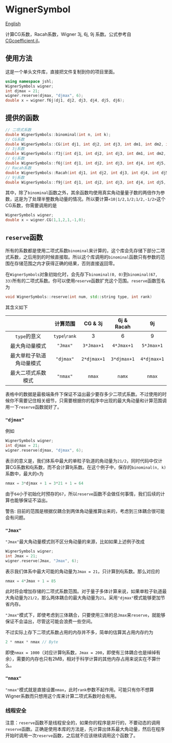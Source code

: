 # WignerSymbol

[English](README_en.md)

计算CG系数，Racah系数，Wigner 3j, 6j, 9j 系数。公式参考自[CGcoefficient.jl](https://github.com/0382/CGcoefficient.jl)。

## 使用方法

这是一个单头文件库，直接把文件复制到你的项目里面。

```cpp
using namespace jshl;
WignerSymbols wigner;
int djmax = 21;
wigner.reserve(djmax, "djmax", 6);
double x = wigner.f6j(dj1, dj2, dj3, dj4, dj5, dj6);
```

## 提供的函数
```cpp
// 二项式系数
double WignerSymbols::binominal(int n, int k);
// CG系数
double WignerSymbols::CG(int dj1, int dj2, int dj3, int dm1, int dm2, int dm3);
// 3j系数
double WignerSymbols::f3j(int dj1, int dj2, int dj3, int dm1, int dm2, int dm3);
// 6j系数
double WignerSymbols::f6j(int dj1, int dj2, int dj3, int dj4, int dj5, int dj6);
// Racah系数
double WignerSymbols::Racah(int dj1, int dj2, int dj3, int dj4, int dj5, int dj6);
// 9j系数
double WignerSymbols::f9j(int dj1, int dj2, int dj3, int dj4, int dj5, int dj6, int dj7, int dj8, int dj9);
```
其中，除了`binominal`函数之外，其余函数均使用真实角动量量子数的两倍作为参数，这是为了处理半整数角动量的情况。所以要计算`<10|1/2,1/2;1/2,-1/2>`这个CG系数，你需要调用的是
```cpp
WignerSymbols wigner;
double x = wigner.CG(1,1,2,1,-1,0);
```

## `reserve`函数

所有的系数都是使用二项式系数`binominal`来计算的，这个库会先存储下部分二项式系数，之后用到的时候直接取。所以这个库调用的`binominal`函数只有参数的范围在存储范围之内才获得正确的结果，否则直接返回零。

在`WignerSymbols`对象初始化时，会先存下`binominal(0, 0)`到`binominal(67, 33)`所有的二项式系数。你可以使用`reserve`函数扩充这个范围。`reserve`函数签名为
```cpp
void WignerSymbols::reserve(int num, std::string type, int rank)
```
其含义如下

|                          |    计算范围    |   CG & 3j   | 6j & Racah  |     9j      |
| :----------------------: | :------------: | :---------: | :---------: | :---------: |
|       `type`的意义       | `type`\\`rank` |      3      |      6      |      9      |
|      最大角动量模式      |    `"Jmax"`    | `3*Jmax+1`  | `4*Jmax+1`  | `5*Jmax+1`  |
| 最大单粒子轨道角动量模式 |   `"djmax"`    | `2*djmax+1` | `3*djmax+1` | `4*djmax+1` |
|    最大二项式系数模式    |    `"nmax"`    |   `nmax`    |   `namx`    |   `nmax`    |

表格中的数据是最极端条件下保证不溢出最少要存多少二项式系数。不过使用的时候你不需要记住相关细节，只需要根据你的程序中出现的最大角动量和计算范围调用一下`reserve`函数就好了。

### `"djmax"`

例如

```cpp
WignerSymbols wigner;
int djmax = 21;
wigner.reserve(djmax, "djmax", 6);
```

表示的意义是，我们体系中最大的单粒子轨道的角动量为`21/2`，同时代码中仅计算CG系数和6j系数，而不会计算9j系数。在这个例子中，保存的`binominal(n, k)`系数中，最大的`n`为

```cpp
nmax = 3*djmax + 1 = 3*21 + 1 = 64
```

由于`64`小于初始化时预存的`67`，所以`reserve`函数不会做任何事情，我们后续的计算也能够保证不溢出。

警告: 目前的范围是根据仅耦合到两体角动量推算出来的，考虑到三体耦合很可能会有问题。

### `"Jmax"`

`"Jmax"`最大角动量模式则不区分角动量的来源，比如如果上述例子改成

```cpp
WignerSymbols wigner;
int Jmax = 21;
wigner.reserve(Jmax, "Jmax", 6);
```

表示我们体系中最大可能的角动量为`Jmax = 21`，只计算到6j系数。那么对应的

```cpp
nmax = 4*Jmax + 1 = 85
```

此时将会增加存储的二项式系数范围。对于量子多体计算来说，如果单粒子轨道最大角动量为`21/2`，那么两体耦合的最大角动量为`21`。采用`"djmax"`模式能够更加节省内存。

`"Jmax"`模式下，即使考虑到三体耦合，只要使用三体的总`Jmax`来`reserve`，就能够保证不会溢出，尽管这可能会浪费一些空间。

不过实际上存下二项式系数占用的内存并不多，简单的估算其占用内存约为
```cpp
2 * nmax * nmax // Byte
```
即使`nmax = 1000`（对应计算9j系数，`Jmax = 200`，即使有三体耦合也是绰绰有余），需要的内存也只有2MB，相对于科学计算的其他内存占用来说实在不算什么。

### `"nmax"`

`"nmax"`模式就是直接设置`nmax`，此时`rank`参数不起作用。可能只有你不想算Wigner系数而只想用这个库来计算二项式系数时会有用。

### 线程安全

注意：`reserve`函数不是线程安全的，如果你的程序是并行的，不要动态的调用`reserve`函数。正确是使用本库的方法是，先计算出体系最大角动量，然后在程序开始时调用一次`reserve`函数，之后就不应该继续调用这个函数了。